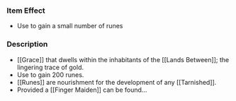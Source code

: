 ### Item Effect
- Use to gain a small number of runes
### Description
- [[Grace]] that dwells within the inhabitants of the [[Lands Between]]; the lingering trace of gold.
- Use to gain 200 runes.
- [[Runes]] are nourishment for the development of any [[Tarnished]].
- Provided a [[Finger Maiden]] can be found...